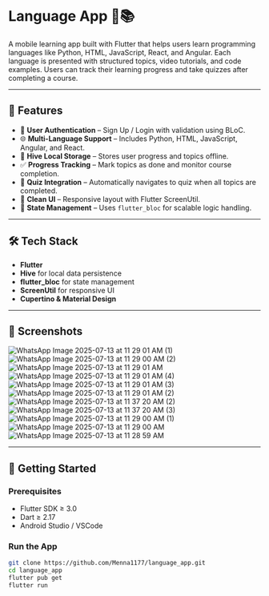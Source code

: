 # Language App 🧠📚

A mobile learning app built with Flutter that helps users learn programming languages like Python, HTML, JavaScript, React, and Angular. Each language is presented with structured topics, video tutorials, and code examples. Users can track their learning progress and take quizzes after completing a course.

---

## 📱 Features

- 👤 **User Authentication** – Sign Up / Login with validation using BLoC.
- 🌐 **Multi-Language Support** – Includes Python, HTML, JavaScript, Angular, and React.
- 📂 **Hive Local Storage** – Stores user progress and topics offline.
- ✅ **Progress Tracking** – Mark topics as done and monitor course completion.
- 🧠 **Quiz Integration** – Automatically navigates to quiz when all topics are completed.
- 🧾 **Clean UI** – Responsive layout with Flutter ScreenUtil.
- 🧰 **State Management** – Uses `flutter_bloc` for scalable logic handling.

---

## 🛠️ Tech Stack

- **Flutter**
- **Hive** for local data persistence
- **flutter_bloc** for state management
- **ScreenUtil** for responsive UI
- **Cupertino & Material Design**

---

## 📸 Screenshots

![WhatsApp Image 2025-07-13 at 11 29 01 AM (1)](https://github.com/user-attachments/assets/692f0845-ee19-498c-b2a5-c5cad0d13518) ![WhatsApp Image 2025-07-13 at 11 29 00 AM (2)](https://github.com/user-attachments/assets/d61cb0f1-9faa-48d3-82a9-a3bfdb5ace80) ![WhatsApp Image 2025-07-13 at 11 29 01 AM](https://github.com/user-attachments/assets/666d9fe1-406b-4483-b8a9-ed5f62957f9c)
![WhatsApp Image 2025-07-13 at 11 29 01 AM (4)](https://github.com/user-attachments/assets/fa85386c-cef7-4335-90e9-ecc90ddd5689) ![WhatsApp Image 2025-07-13 at 11 29 01 AM (3)](https://github.com/user-attachments/assets/f95dd09a-f54d-452b-9906-cc20354ebda6) ![WhatsApp Image 2025-07-13 at 11 29 01 AM (2)](https://github.com/user-attachments/assets/246e481f-bac4-438f-abc0-f11ced82edd5)
![WhatsApp Image 2025-07-13 at 11 37 20 AM (2)](https://github.com/user-attachments/assets/fe5d3b7a-dbd5-4d83-b720-64b8b10ea91e)  ![WhatsApp Image 2025-07-13 at 11 37 20 AM (3)](https://github.com/user-attachments/assets/d5b930d4-4b2f-47bb-99e4-6bf2a6068a9d) ![WhatsApp Image 2025-07-13 at 11 29 00 AM (1)](https://github.com/user-attachments/assets/6d30b3fd-33b2-4245-911d-2624d5a28222)
![WhatsApp Image 2025-07-13 at 11 29 00 AM](https://github.com/user-attachments/assets/70b88483-492a-47d4-9001-0dc5fc1a9927) ![WhatsApp Image 2025-07-13 at 11 28 59 AM](https://github.com/user-attachments/assets/cc6a4c5d-1997-4916-aaac-34617a5ae4ba)










---

## 🚀 Getting Started

### Prerequisites

- Flutter SDK ≥ 3.0
- Dart ≥ 2.17
- Android Studio / VSCode

### Run the App

```bash
git clone https://github.com/Menna1177/language_app.git
cd language_app
flutter pub get
flutter run
